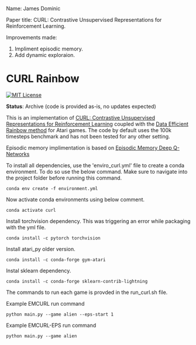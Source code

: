 Name: James Dominic

Paper title: CURL: Contrastive Unsupervised Representations for Reinforcement Learning.

Improvements made:
1. Impliment episodic memory.
2. Add dynamic exploraion.

CURL Rainbow
=======
[![MIT License](https://img.shields.io/badge/license-MIT-blue.svg)](LICENSE.md)

**Status**: Archive (code is provided as-is, no updates expected)

This is an implementation of [CURL: Contrastive Unsupervised Representations for
Reinforcement Learning](https://arxiv.org/abs/2004.04136) coupled with the [Data Efficient Rainbow method](https://arxiv.org/abs/1906.05243) for Atari
games. The code by default uses the 100k timesteps benchmark and has not been
tested for any other setting.

Episodic memory implimentation is based on [Episodic Memory Deep Q-Networks](https://arxiv.org/pdf/1805.07603.pdf)

To install all dependencies, use the 'enviro_curl.yml' file to create a conda environment. To do so use the below command. Make sure to navigate into the project folder before running this command.

```
conda env create -f environment.yml
```

Now activate conda environments using below comment.

```
conda activate curl
```

Install torchvision dependency. This was triggering an error while packaging with the yml file.

```
conda install -c pytorch torchvision
```

Install atari_py older version.

```
conda install -c conda-forge gym-atari
```

Instal sklearn dependency.

```
conda install -c conda-forge sklearn-contrib-lightning
```

The commands to run each game is provded in the run_curl.sh file.

Example EMCURL run command

```
python main.py --game alien --eps-start 1
``` 

Example EMCURL-EPS run command

```
python main.py --game alien
```
